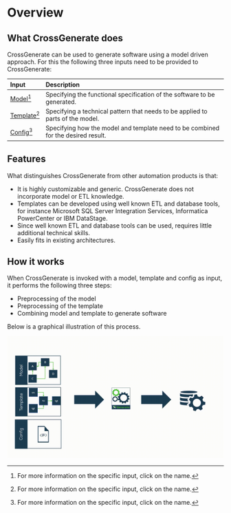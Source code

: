 # Overview

## What CrossGenerate does
CrossGenerate can be used to generate software using a model driven approach.
For this the following three inputs need to be provided to CrossGenerate:

| Input                  | Description |
|:---                    |:---         |
| [Model](./Model)[^1]       | Specifying the functional specification of the software to be generated. |
| [Template](./Template)[^1] | Specifying a technical pattern that needs to be applied to parts of the model. |
| [Config](./Config)[^1]     | Specifying how the model and template need to be combined for the desired result. |

## Features
What distinguishes CrossGenerate from other automation products is that:

- It is highly customizable and generic. CrossGenerate does not incorporate model or ETL knowledge.
- Templates can be developed using well known ETL and database tools, for instance Microsoft SQL Server Integration Services, Informatica PowerCenter or IBM DataStage. 
- Since well known ETL and database tools can be used, requires little additional technical skills.
- Easily fits in existing architectures.

## How it works
When CrossGenerate is invoked with a model, template and config as input, it performs the following three steps:

- Preprocessing of the model
- Preprocessing of the template
- Combining model and template to generate software

Below is a graphical illustration of this process.

[![Cross Generate Process](./img/CrossGenerate.gif)](./img/CrossGenerate.gif)


[comment]: Footnotes
[^1]: For more information on the specific input, click on the name.